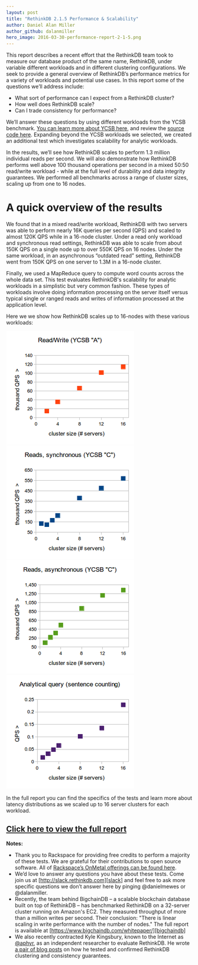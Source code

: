 ```yaml
---
layout: post
title: "RethinkDB 2.1.5 Performance & Scalability"
author: Daniel Alan Miller
author_github: dalanmiller
hero_image: 2016-03-30-performance-report-2-1-5.png
---
```


This report describes a recent effort that the RethinkDB team took to measure our database product of the same name, RethinkDB, under variable different workloads and in different clustering configurations. We seek to provide a general overview of RethinkDB’s performance metrics for a variety of workloads and potential use cases. In this report some of the questions we’ll address include: 

* What sort of performance can I expect from a RethinkDB cluster? 
* How well does RethinkDB scale? 
* Can I trade consistency for performance?

We’ll answer these questions by using different workloads from the YCSB benchmark. [You can learn more about YCSB here][ycsb], and review the [source code here][ycsb-fork]. Expanding beyond the YCSB workloads we selected, we created an additional test which investigates scalability for analytic workloads.

<!--more-->

In the results, we’ll see how RethinkDB scales to perform 1.3 million individual reads per second. We will also demonstrate how RethinkDB performs well above 100 thousand operations per second in a mixed 50:50 read/write workload - while at the full level of durability and data integrity guarantees. We performed all benchmarks across a range of cluster sizes, scaling up from one to 16 nodes.

# A quick overview of the results

We found that in a mixed read/write workload, RethinkDB with two servers was able to perform nearly 16K queries per second (QPS) and scaled to almost 120K QPS while in a 16-node cluster. Under a read only workload and synchronous read settings, RethinkDB was able to scale from about 150K QPS on a single node up to over 550K QPS on 16 nodes. Under the same workload, in an asynchronous “outdated read” setting, RethinkDB went from 150K QPS on one server to 1.3M in a 16-node cluster.

Finally, we used a MapReduce query to compute word counts across the whole data set. This test evaluates RethinkDB's scalability for analytic workloads in a simplistic but very common fashion. These types of workloads involve doing information processing on the server itself versus typical single or ranged reads and writes of information processed at the application level.

Here we we show how RethinkDB scales up to 16-nodes with these various workloads:

![Workload A][w-a]
![Workload C Synchronous][w-c-sync]
![Workload C Asynchronous][w-c-async]
![Analytical][analytical]

In the full report you can find the specifics of the tests and learn more about latency distributions as we scaled up to 16 server clusters for each workload.

## [Click here to view the full report][perf-report]

**Notes:**

* Thank you to Rackspace for providing free credits to perform a majority of these tests. We are grateful for their contributions to open source software. All of [Rackspace’s OnMetal offerings can be found here][rackspace].
* We’d love to answer any questions you have about these tests. Come join us at [http://slack.rethinkdb.com][slack] and feel free to ask more specific questions we don’t answer here by pinging @danielmewes or @dalanmiller.
* Recently, the team behind BigchainDB – a scalable blockchain database built on top of RethinkDB – has benchmarked RethinkDB on a 32-server cluster running on Amazon's EC2. They measured throughput of more than a million writes per second. Their conclusion: "There is linear scaling in write performance with the number of nodes." The full report is available at [https://www.bigchaindb.com/whitepaper/][bigchaindb]
* We also recently contracted Kyle Kingsbury, known to the Internet as [@aphyr][aphyr-twitter], as an independent researcher to evaluate RethinkDB. He wrote [a pair of blog posts][aphyr-blog] on how he tested and confirmed RethinkDB clustering and consistency guarantees.

[aphyr-twitter]: https://twitter.com/aphyr
[aphyr-blog]: https://aphyr.com/tags/RethinkDB
[analytical]: /assets/images/posts/2016-03-15-analytical.png
[bigchaindb]: https://www.bigchaindb.com/whitepaper/
[perf-report]: https://rethinkdb.com/docs/performance-reports/2-1-5-performance-report/
[perf-reports-repo]: https://github.com/rethinkdb/performance-reports
[rackspace]: https://www.rackspace.com/cloud/servers/onmetal
[slack]: http://slack.rethinkdb.com
[w-a]: /assets/images/posts/2016-03-15-w-a.png
[w-c-async]: /assets/images/posts/2016-03-15-w-c-async.png
[w-c-sync]: /assets/images/posts/2016-03-15-w-c-sync.png
[ycsb-fork]: https://github.com/rethinkdb/ycsb
[ycsb]: https://labs.yahoo.com/news/yahoo-cloud-serving-benchmark
